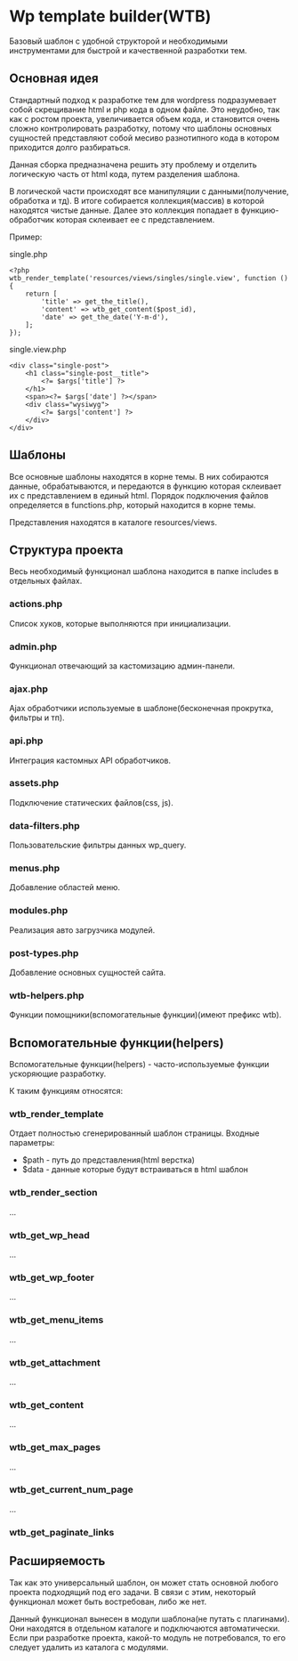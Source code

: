# Wp template builder(WTB)

Базовый шаблон с удобной структорой и необходимыми инструментами для быстрой и качественной разработки тем.

## Основная идея

Стандартный подход к разработке тем для wordpress подразумевает собой скрещивание html и php кода в одном файле. Это
неудобно, так как с ростом проекта, увеличивается объем кода, и становится очень сложно контролировать разработку,
потому что шаблоны основных сущностей представляют собой месиво разнотипного кода в котором приходится долго
разбираться.

Данная сборка предназначена решить эту проблему и отделить логическую часть от html кода, путем разделения шаблона.

В логической части происходят все манипуляции с данными(получение, обработка и тд). В итоге собирается коллекция(массив)
в которой находятся чистые данные. Далее это коллекция попадает в функцию-обработчик которая склеивает ее с
представлением.

Пример:

single.php

```
<?php 
wtb_render_template('resources/views/singles/single.view', function () {
    return [
        'title' => get_the_title(),
        'content' => wtb_get_content($post_id),
        'date' => get_the_date('Y-m-d'),
    ];
});
```

single.view.php

```
<div class="single-post">
    <h1 class="single-post__title">
        <?= $args['title'] ?>
    </h1>
    <span><?= $args['date'] ?></span>
    <div class="wysiwyg">
        <?= $args['content'] ?>
    </div>     
</div>

```

## Шаблоны

Все основные шаблоны находятся в корне темы. В них собираются данные, обрабатываются, и передаются в функцию которая
склеивает их с представлением в единый html. Порядок подключения файлов определяется в functions.php, который находится в корне темы.


Представления находятся в каталоге resources/views.

## Структура проекта

Весь необходимый функционал шаблона находится в папке includes в отдельных файлах.

###

### actions.php

Список хуков, которые выполняются при инициализации.

###

### admin.php

Функционал отвечающий за кастомизацию админ-панели.

###

### ajax.php

Ajax обработчики используемые в шаблоне(бесконечная прокрутка, фильтры и тп).

###

### api.php

Интеграция кастомных API обработчиков.

###

### assets.php

Подключение статических файлов(css, js).

###

### data-filters.php

Пользовательские фильтры данных wp_query.

###

### menus.php

Добавление областей меню.

###

### modules.php

Реализация авто загрузчика модулей.

###

### post-types.php

Добавление основных сущностей сайта.

###
### wtb-helpers.php

Функции помощники(вспомогательные функции)(имеют префикс wtb).


## Вспомогательные функции(helpers)

Вспомогательные функции(helpers) - часто-используемые функции ускоряющие разработку.

К таким функциям относятся:

### wtb_render_template

Отдает полностью сгенерированный шаблон страницы. Входные параметры:

- $path - путь до представления(html верстка)
- $data - данные которые будут встраиваться в html шаблон

### wtb_render_section

...

### wtb_get_wp_head

...

### wtb_get_wp_footer

...

### wtb_get_menu_items

...

### wtb_get_attachment

...

### wtb_get_content

...

### wtb_get_max_pages

...

### wtb_get_current_num_page

...

### wtb_get_paginate_links

## Расширяемость

Так как это универсальный шаблон, он может стать основной любого проекта подходящий под его задачи. В связи с этим,
некоторый функционал может быть востребован, либо же нет.

Данный функционал вынесен в модули шаблона(не путать с плагинами). Они находятся в отдельном каталоге и подключаются
автоматически. Если при разработке проекта, какой-то модуль не потребовался, то его следует удалить из каталога с
модулями.  